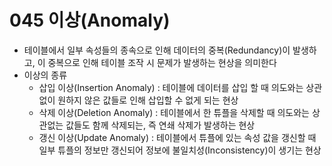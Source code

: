 # 045 이상(Anomaly)

- 테이블에서 일부 속성들의 종속으로 인해 데이터의 중복(Redundancy)이 발생하고, 이 중복으로 인해 테이블 조작 시 문제가 발생하는 현상을 의미한다
- 이상의 종류
  - 삽입 이상(Insertion Anomaly) : 테이블에 데이터를 삽입 할 때 의도와는 상관없이 원하지 않은 값들로 인해 삽입할 수 없게 되는 현상
  - 삭제 이상(Deletion Anomaly) : 테이블에서 한 튜플을 삭제할 때 의도와는 상관없는 값들도 함께 삭제되는, 즉 연쇄 삭제가 발생하는 현상
  - 갱신 이상(Update Anomaly) : 테이블에서 튜플에 있는 속성 값을 갱신할 때 일부 튜플의 정보만 갱신되어 정보에 불일치성(Inconsistency)이 생기는 현상